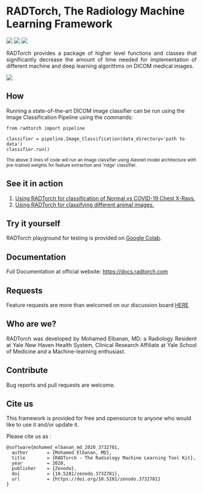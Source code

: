 
# RADTorch, The Radiology Machine Learning Framework


![](https://img.shields.io/badge/stable%20version-1.0.0-blue?style=for-the-badge&logo=appveyor)
![](https://img.shields.io/badge/dependencies-up%20to%20date-brightgreen?style=for-the-badge&logo=appveyor)
![](https://img.shields.io/badge/license-AGPL3.0-red?style=for-the-badge&logo=appveyor)


<p style='text-align: justify;'>
RADTorch provides a package of higher level functions and classes that significantly decrease the amount of time needed for implementation of different machine and deep learning algorithms on DICOM medical images.
</p>

![](/docs/documentation/img/radtorch_stack.png)


## How

Running a state-of-the-art DICOM image classifier can be run using the Image Classification Pipeline using the commands:
```
from radtorch import pipeline

classifier = pipeline.Image_Classification(data_directory='path to data')
classifier.run()
```
<small>
The above 3 lines of code will run an image classifier using Alexnet model architecture with pre-trained weights for feature extraction and 'ridge' classifier.
</small>

## See it in action
1. [Using RADTorch for classification of Normal vs COVID-19 Chest X-Rays.](https://www.kaggle.com/elbanan/radtorch-covid-19)
2. [Using RADTorch for classifying different animal images.](https://www.kaggle.com/elbanan/radtorch-animal-classification)



## Try it yourself
RADTorch playground for testing is provided on [Google Colab](https://colab.research.google.com/drive/1O7op_RtuNs12uIs0QVbwoeZdtbyQ4Q9i).


## Documentation
Full Documentation at official website: https://docs.radtorch.com


## Requests
Feature requests are more than welcomed on our discussion board [HERE](https://github.com/radtorch/radtorch/issues/4#issue-573590182)


## Who are we?
<p style='text-align: justify;'>
RADTorch was developed by Mohamed Elbanan, MD: a Radiology Resident at Yale New Haven Health System, Clinical Research Affiliate at Yale School of Medicine and a Machine-learning enthusiast.
</p>


## Contribute
Bug reports and pull requests are welcome.

## Cite us
This framework is provided for free and opensource to anyone who would like to use it and/or update it.

Please cite us as :

```
@software{mohamed_elbanan_md_2020_3732781,
  author       = {Mohamed Elbanan, MD},
  title        = {RADTorch - The Radiology Machine Learning Tool Kit},
  year         = 2020,
  publisher    = {Zenodo},
  doi          = {10.5281/zenodo.3732781},
  url          = {https://doi.org/10.5281/zenodo.3732781}
}
```
